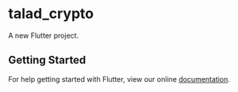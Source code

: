# talad_crypto

A new Flutter project.

## Getting Started

For help getting started with Flutter, view our online
[documentation](https://flutter.io/).
